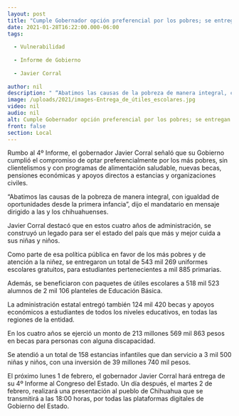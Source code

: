 ```yaml
---
layout: post
title: "Cumple Gobernador opción preferencial por los pobres; se entregan 124 mil 420 becas"
date: 2021-01-28T16:22:00.000-06:00
tags:
  
  - Vulnerabilidad
  
  - Informe de Gobierno
  
  - Javier Corral
  
author: nil
description: " “Abatimos las causas de la pobreza de manera integral, con igualdad de oportunidades desde la primera infancia” destaca Javier Corral, rumbo al 4º Informe de Gobierno"
image: /uploads/2021/images-Entrega_de_útiles_escolares.jpg
video: nil
audio: nil
alt: Cumple Gobernador opción preferencial por los pobres; se entregan 124 mil 420 becas
front: false
section: Local
---
```


Rumbo al 4º Informe, el gobernador Javier Corral señaló que su Gobierno cumplió el compromiso de optar preferencialmente por los más pobres, sin clientelismos y con programas de alimentación saludable, nuevas becas, pensiones económicas y apoyos directos a estancias y organizaciones civiles.

“Abatimos las causas de la pobreza de manera integral, con igualdad de oportunidades desde la primera infancia”, dijo el mandatario en mensaje dirigido a las y los chihuahuenses.

Javier Corral destacó que en estos cuatro años de administración, se construyó un legado para ser el estado del país que más y mejor cuida a sus niñas y niños.

Como parte de esa política pública en favor de los más pobres y de atención a la niñez, se entregaron un total de 543 mil 269 uniformes escolares gratuitos, para estudiantes pertenecientes a mil 885 primarias.

Además, se beneficiaron con paquetes de útiles escolares a 518 mil 523 alumnos de 2 mil 106 planteles de Educación Básica.

La administración estatal entregó también 124 mil 420 becas y apoyos económicos a estudiantes de todos los niveles educativos, en todas las regiones de la entidad.

En los cuatro años se ejerció un monto de 213 millones 569 mil 863 pesos en becas para personas con alguna discapacidad.

Se atendió a un total de 158 estancias infantiles que dan servicio a 3 mil 500 niñas y niños, con una inversión de 39 millones 740 mil pesos.

El próximo lunes 1 de febrero, el gobernador Javier Corral hará entrega de su 4º Informe al Congreso del Estado. Un día después, el martes 2 de febrero, realizará una presentación al pueblo de Chihuahua que se transmitirá a las 18:00 horas, por todas las plataformas digitales de Gobierno del Estado.